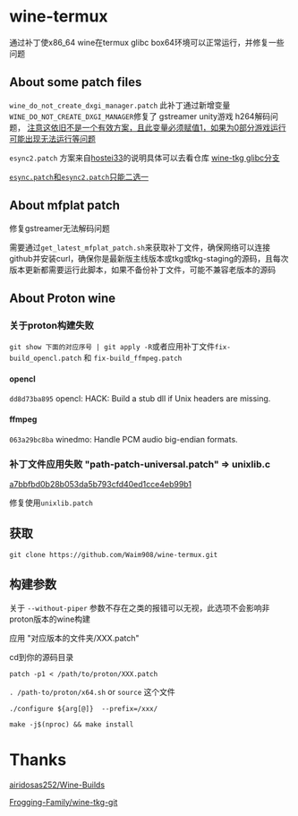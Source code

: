 # wine-termux

通过补丁使x86_64 wine在termux glibc box64环境可以正常运行，并修复一些问题

## About some patch files

```wine_do_not_create_dxgi_manager.patch``` 此补丁通过新增变量```WINE_DO_NOT_CREATE_DXGI_MANAGER```修复了  gstreamer unity游戏 h264解码问题， <u>注意这依旧不是一个有效方案，且此变量必须赋值1，如果为0部分游戏运行可能出现无法运行等问题</u>

```esync2.patch``` 方案来自<u>hostei33</u>的说明具体可以去看仓库 [wine-tkg glibc分支](https://github.com/hostei33/wine-tkg)

<u>```esync.patch```和```esync2.patch```只能二选一</u>

## About mfplat patch

修复gstreamer无法解码问题

需要通过```get_latest_mfplat_patch.sh```来获取补丁文件，确保网络可以连接github并安装curl，确保你是最新版主线版本或tkg或tkg-staging的源码，且每次版本更新都需要运行此脚本，如果不备份补丁文件，可能不兼容老版本的源码



## About Proton wine

### 关于proton构建失败

``` git show 下面的对应序号 | git apply -R ```或者应用补丁文件```fix-build_opencl.patch``` 和 ```fix-build_ffmpeg.patch```

#### opencl
```dd8d73ba895``` opencl: HACK: Build a stub dll if Unix headers are missing.
#### ffmpeg 
```063a29bc8ba``` winedmo: Handle PCM audio big-endian formats.

### 补丁文件应用失败 "path-patch-universal.patch" => unixlib.c

[a7bbfbd0b28b053da5b793cfd40ed1cce4eb99b1](https://github.com/ValveSoftware/wine/commit/a7bbfbd0b28b053da5b793cfd40ed1cce4eb99b1)

修复使用```unixlib.patch```

## 获取

```git clone https://github.com/Waim908/wine-termux.git```

## 构建参数

关于 `--without-piper` 参数不存在之类的报错可以无视，此选项不会影响非proton版本的wine构建

应用 "对应版本的文件夹/XXX.patch"

cd到你的源码目录

```patch -p1 < /path/to/proton/XXX.patch```

```. /path-to/proton/x64.sh``` or ```source``` 这个文件

```./configure ${arg[@]}  --prefix=/xxx/```

```make -j$(nproc) && make install```

# Thanks
[airidosas252/Wine-Builds](https://github.com/airidosas252/Wine-Builds)

[Frogging-Family/wine-tkg-git](https://github.com/Frogging-Family/wine-tkg-git)